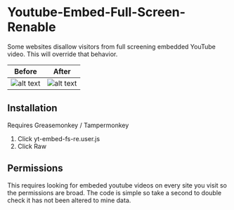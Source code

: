 # Youtube-Embed-Full-Screen-Renable
Some websites disallow visitors from full screening embedded YouTube video.  This will override that behavior.  

| Before        | After       | 
|:-------------:|:-------------:|
| ![alt text][before]      | ![alt text][after] |

[before]: https://user-images.githubusercontent.com/2231426/27022242-12b88b88-4f1b-11e7-9cb6-2cf192481573.png "Before"
[after]: https://user-images.githubusercontent.com/2231426/27022243-14caadc0-4f1b-11e7-8d0d-18cbb8c2c5fe.png "After"

## Installation
Requires Greasemonkey / Tampermonkey
1. Click yt-embed-fs-re.user.js
2. Click Raw

## Permissions
This requires looking for embeded youtube videos on every site you visit so the permissions are broad.  The code is simple so take a second to double check it has not been altered to mine data.

